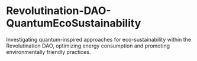# Revolutination-DAO-QuantumEcoSustainability
Investigating quantum-inspired approaches for eco-sustainability within the Revolutination DAO, optimizing energy consumption and promoting environmentally friendly practices.
